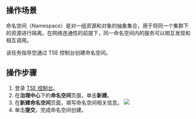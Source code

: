 
 ## 操作场景

命名空间（Namespace）是对一组资源和对象的抽象集合，用于将同一个集群下的资源进行隔离。在网络连通性的前提下，同一命名空间内的服务可以相互发现和相互调用。

该任务指导您通过 TSE 控制台创建命名空间。

## 操作步骤

1. 登录 [TSE 控制台](https://console.cloud.tencent.com/tse)。
2. 在**治理中心**下的**命名空间**页面，单击**新建**。
3. 在**新建命名空间**页面，填写命名空间相关信息。
![](https://main.qcloudimg.com/raw/3a10b5e5ea23f91902814115a1df087a.png)
4. 单击**提交**，完成命名空间创建。
